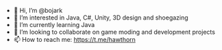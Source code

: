 - 👋 Hi, I’m @bojark
- 👀 I’m interested in Java, C#, Unity, 3D design and shoegazing
- 🌱 I’m currently learning Java
- 💞️ I’m looking to collaborate on game moding and development projects
- 📫 How to reach me: https://t.me/hawthorn